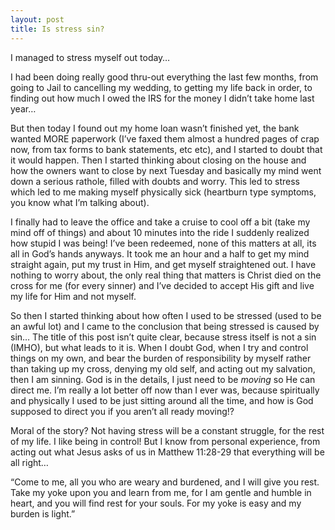 ```yaml
---
layout: post
title: Is stress sin?
---
```


I managed to stress myself out today…

I had been doing really good thru-out everything the last few months,
from going to Jail to cancelling my wedding, to getting my life back in
order, to finding out how much I owed the <span class="caps"><span
class="caps">IRS</span></span> for the money I didn’t take home last
year…

But then today I found out my home loan wasn’t finished yet, the bank
wanted <span class="caps"><span class="caps">MORE</span></span>
paperwork (I’ve faxed them almost a hundred pages of crap now, from tax
forms to bank statements, etc etc), and I started to doubt that it would
happen. Then I started thinking about closing on the house and how the
owners want to close by next Tuesday and basically my mind went down a
serious rathole, filled with doubts and worry. This led to stress which
led to me making myself physically sick (heartburn type symptoms, you
know what I’m talking about).

I finally had to leave the office and take a cruise to cool off a bit
(take my mind off of things) and about 10 minutes into the ride I
suddenly realized how stupid I was being! I’ve been redeemed, none of
this matters at all, its all in God’s hands anyways. It took me an hour
and a half to get my mind straight again, put my trust in Him, and get
myself straightened out. I have nothing to worry about, the only real
thing that matters is Christ died on the cross for me (for every sinner)
and I’ve decided to accept His gift and live my life for Him and not
myself.

So then I started thinking about how often I used to be stressed (used
to be an awful lot) and I came to the conclusion that being stressed is
caused by sin… The title of this post isn’t quite clear, because stress
itself is not a sin (<span class="caps">IMHO</span>), but what leads to
it is. When I doubt God, when I try and control things on my own, and
bear the burden of responsibility by myself rather than taking up my
cross, denying my old self, and acting out my salvation, then I am
sinning. God is in the details, I just need to be *moving* so He can
direct me. I’m really a lot better off now than I ever was, because
spiritually and physically I used to be just sitting around all the
time, and how is God supposed to direct you if you aren’t all ready
moving!?

Moral of the story? Not having stress will be a constant struggle, for
the rest of my life. I like being in control! But I know from personal
experience, from acting out what Jesus asks of us in Matthew 11:28-29
that everything will be all right…

“Come to me, all you who are weary and burdened, and I will give you
rest. Take my yoke upon you and learn from me, for I am gentle and
humble in heart, and you will find rest for your souls. For my yoke is
easy and my burden is light.”
